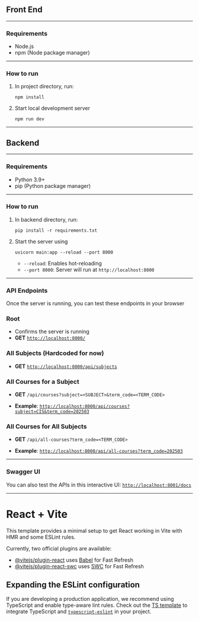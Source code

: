 
## Front End

---

### Requirements

- Node.js
- npm (Node package manager)

---

### How to run 

1. In project directory, run: 
    ```
    npm install
    ```
2. Start local development server  
    ```
    npm run dev
    ```
 
---


## Backend


---

### Requirements


- Python 3.9+
- pip (Python package manager)

---

### How to run 

1. In backend directory, run: 
    ```
    pip install -r requirements.txt
    ```
2. Start the server using 
    ```
    uvicorn main:app --reload --port 8000
    ```
   - `--reload`: Enables hot-reloading 
   - `--port 8000`: Server will run at `http://localhost:8000`


---

### API Endpoints

Once the server is running, you can test these endpoints in your browser



###  Root
- Confirms the server is running  
- **GET** [`http://localhost:8000/`](http://localhost:8000/)


###  All Subjects (Hardcoded for now)  
- **GET** [`http://localhost:8000/api/subjects`](http://localhost:8001/api/subjects)



###  All Courses for a Subject  
- **GET** `/api/courses?subject=<SUBJECT>&term_code=<TERM_CODE>`

- **Example**: [`http://localhost:8000/api/courses?subject=CIS&term_code=202503`](http://localhost:8001/api/courses?subject=CIS&term_code=202503)


###  All Courses for All Subjects  

- **GET** `/api/all-courses?term_code=<TERM_CODE>`

- **Example**: [`http://localhost:8000/api/all-courses?term_code=202503`](http://localhost:8001/api/all-courses?term_code=202503)

---

### Swagger UI 
You can also test the APIs in this interactive UI: [`http://localhost:8001/docs`](http://localhost:8001/docs)

---

# React + Vite

This template provides a minimal setup to get React working in Vite with HMR and some ESLint rules.

Currently, two official plugins are available:

- [@vitejs/plugin-react](https://github.com/vitejs/vite-plugin-react/blob/main/packages/plugin-react/README.md) uses [Babel](https://babeljs.io/) for Fast Refresh
- [@vitejs/plugin-react-swc](https://github.com/vitejs/vite-plugin-react-swc) uses [SWC](https://swc.rs/) for Fast Refresh

## Expanding the ESLint configuration

If you are developing a production application, we recommend using TypeScript and enable type-aware lint rules. Check out the [TS template](https://github.com/vitejs/vite/tree/main/packages/create-vite/template-react-ts) to integrate TypeScript and [`typescript-eslint`](https://typescript-eslint.io) in your project.